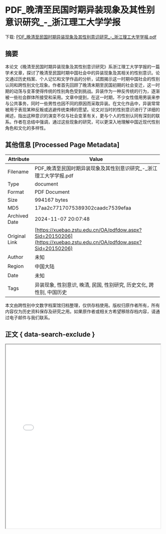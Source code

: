 # PDF_晚清至民国时期异装现象及其性别意识研究_-_浙江理工大学学报

<!-- tcd_download_link -->
下载: <a href="PDF_晚清至民国时期异装现象及其性别意识研究_-_浙江理工大学学报.pdf" download>PDF_晚清至民国时期异装现象及其性别意识研究_-_浙江理工大学学报.pdf</a>
<!-- tcd_download_link_end -->

## 摘要

<!-- tcd_abstract -->
本论文《晚清至民国时期异装现象及其性别意识研究》系浙江理工大学学报的一篇学术文章，探讨了晚清至民国时期中国社会中的异装现象及其相关的性别意识。论文通过历史档案、个人记忆和文学作品的分析，试图揭示这一时期中国社会的性别认同和跨性别文化现象。作者首先回顾了晚清末期至民国初期的社会变迁，这一时期的动荡与变革使得传统的性别角色受到挑战。异装作为一种反传统的行为，逐渐被一些社会群体所接受和采用。文章中提到，在这一时期，不少女性借用男装来参与公共事务，同时一些男性也因不同的原因而采取异装。在文化作品中，异装常常被用于表现某种反叛或逃避传统束缚的愿望。论文对当时的性别意识进行了详细的阐述，指出这种意识的演变不仅与社会变革有关，更与个人的性别认同有深刻的联系。作者在总结中强调，通过这些现象的研究，可以更深入地理解中国近现代性别角色和文化的多样性。

<!-- tcd_abstract_end -->

## 其他信息 [Processed Page Metadata]

| Attribute       | Value                                  |
|-----------------|----------------------------------------|
| Filename        | PDF_晚清至民国时期异装现象及其性别意识研究_-_浙江理工大学学报.pdf                             |
| Type            | document                                 |
| Format          | PDF Document                               |
| Size            | 994167 bytes                           |
| MD5             | 17aa2c7717075389302caadc7539efaa                                  |
| Archived Date   | 2024-11-07 20:07:48                             |
| Original Link   | [https://xuebao.zstu.edu.cn/OA/pdfdow.aspx?Sid=20150206](https://xuebao.zstu.edu.cn/OA/pdfdow.aspx?Sid=20150206)                         |
| Author          | 未知                               |
| Region          | 中国大陆                               |
| Date            | 未知                                 |
| Tags            | 异装现象, 性别意识, 晚清, 民国, 性别研究, 历史文化, 跨性别, 中国历史                                 |

本文由跨性别中文数字档案馆归档整理，仅供存档使用。版权归原作者所有，所有内容仅为历史资料保存及研究之用。如果原作者或相关方希望移除存档内容，请通过电子邮件与我们联系。

## 正文 { data-search-exclude }

<!-- tcd_main_text -->
<iframe src="../PDF_晚清至民国时期异装现象及其性别意识研究_-_浙江理工大学学报.pdf" width="100%" height="600px">
    <p>无法显示PDF，请下载查看。</p>
</iframe>
<!-- tcd_main_text_end -->


